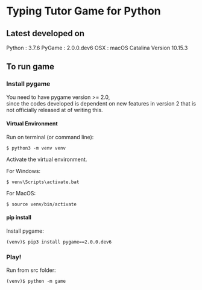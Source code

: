 # Typing Tutor Game for Python
## Latest developed on
Python : 3.7.6
PyGame : 2.0.0.dev6
OSX : macOS Catalina Version 10.15.3

## To run game
### Install pygame

You need to have pygame version >= 2.0,  
since the codes developed is dependent on new features in version 2 that is not officially released at of writing this.

#### Virtual Environment
Run on terminal (or command line):
````console
$ python3 -m venv venv
````

Activate the virtual environment.

For Windows:
````console
$ venv\Scripts\activate.bat
````

For MacOS:
````console
$ source venv/bin/activate
````

#### pip install

Install pygame:
````console
(venv)$ pip3 install pygame==2.0.0.dev6
````

### Play!
Run from src folder:
````console
(venv)$ python -m game
````